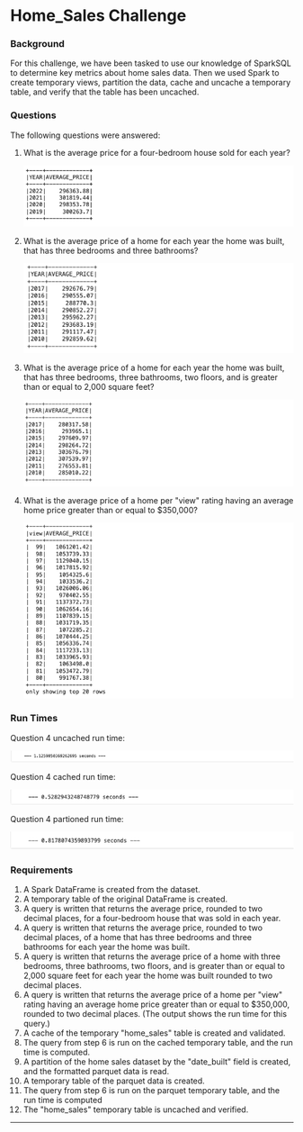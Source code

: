 # Home_Sales Challenge

### Background

For this challenge, we have been tasked to use our knowledge of SparkSQL to determine key metrics about home sales data. Then we used Spark to create temporary views, partition the data, cache and uncache a temporary table, and verify that the table has been uncached.

### Questions

The following questions were answered:

1. What is the average price for a four-bedroom house sold for each year?

   ![1732901949956](image/README/1732901949956.png)
1. What is the average price of a home for each year the home was built, that has three bedrooms and three bathrooms?

   ![1732901970504](image/README/1732901970504.png)
1. What is the average price of a home for each year the home was built, that has three bedrooms, three bathrooms, two floors, and is greater than or equal to 2,000 square feet?

   ![1732902105720](image/README/1732902105720.png)
1. What is the average price of a home per "view" rating having an average home price greater than or equal to $350,000?

   ![1732902126617](image/README/1732902126617.png)

### Run Times

Question 4 uncached run time: 

![1732904722882](image/README/1732904722882.png)

Question 4 cached run time:

![1732904734511](image/README/1732904734511.png)

Question 4 partioned run time:

![1732904746240](image/README/1732904746240.png)

### Requirements

1. A Spark DataFrame is created from the dataset.
2. A temporary table of the original DataFrame is created.
3. A query is written that returns the average price, rounded to two decimal places, for a four-bedroom house that was sold in each year.
4. A query is written that returns the average price, rounded to two decimal places, of a home that has three bedrooms and three bathrooms for each year the home was built.
5. A query is written that returns the average price of a home with three bedrooms, three bathrooms, two floors, and is greater than or equal to 2,000 square feet for each year the home was built rounded to two decimal places.
6. A query is written that returns the average price of a home per "view" rating having an average home price greater than or equal to $350,000, rounded to two decimal places. (The output shows the run time for this query.)
7. A cache of the temporary "home_sales" table is created and validated.
8. The query from step 6 is run on the cached temporary table, and the run time is computed.
9. A partition of the home sales dataset by the "date_built" field is created, and the formatted parquet data is read.
10. A temporary table of the parquet data is created.
11. The query from step 6 is run on the parquet temporary table, and the run time is computed
12. The "home_sales" temporary table is uncached and verified.

---
